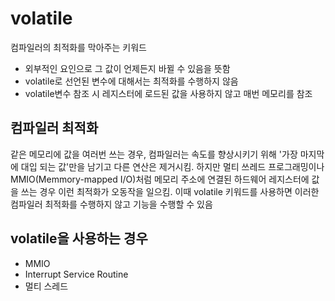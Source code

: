 # volatile

컴파일러의 최적화를 막아주는 키워드

- 외부적인 요인으로 그 값이 언제든지 바뀔 수 있음을 뜻함
- volatile로 선언된 변수에 대해서는 최적화를 수행하지 않음
- volatile변수 참조 시 레지스터에 로드된 값을 사용하지 않고 매번 메모리를 참조

## 컴파일러 최적화

같은 메모리에 값을 여러번 쓰는 경우, 컴파일러는 속도를 향상시키기 위해 '가장 마지막에 대입 되는 값'만을 남기고 다른 연산은 제거시킴. 하지만 멀티 쓰레드 프로그래밍이나 MMIO(Memmory-mapped I/O)처럼 메모리 주소에 연결된 하드웨어 레지스터에 값을 쓰는 경우 이런 최적화가 오동작을 일으킴. 이때 volatile 키워드를 사용하면 이러한 컴파일러 최적화를 수행하지 않고 기능을 수행할 수 있음

## volatile을 사용하는 경우

- MMIO
- Interrupt Service Routine
- 멀티 스레드
